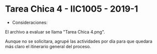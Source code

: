 # Tarea Chica 4 - IIC1005 - 2019-1

- Consideraciones:

El archivo a evaluar se llama "Tarea Chica 4.png".

Aunque no se solicitara, agrupé las actividades por día para que quedara más claro el itinerario general del proceso.


